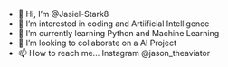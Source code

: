 - 👋 Hi, I’m @Jasiel-Stark8
- 👀 I’m interested in coding and Artiificial Intelligence
- 🌱 I’m currently learning Python and Machine Learning
- 💞️ I’m looking to collaborate on a AI Project
- 📫 How to reach me... Instagram @jason_theaviator

<!---
Jasiel-Stark8/Jasiel-Stark8 is a ✨ special ✨ repository because its `README.md` (this file) appears on your GitHub profile.
You can click the Preview link to take a look at your changes.
--->
